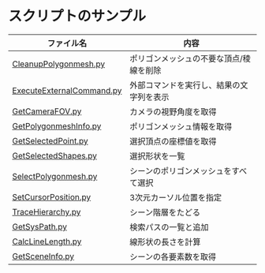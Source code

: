 # スクリプトのサンプル

|ファイル名|内容|
|--|--|
|[CleanupPolygonmesh.py](./CleanupPolygonmesh.py)|ポリゴンメッシュの不要な頂点/稜線を削除|
|[ExecuteExternalCommand.py](./ExecuteExternalCommand.py)|外部コマンドを実行し、結果の文字列を表示|
|[GetCameraFOV.py](./GetCameraFOV.py)|カメラの視野角度を取得|
|[GetPolygonmeshInfo.py](./GetPolygonmeshInfo.py)|ポリゴンメッシュ情報を取得|
|[GetSelectedPoint.py](./GetSelectedPoint.py)|選択頂点の座標値を取得|
|[GetSelectedShapes.py](./GetSelectedShapes.py)|選択形状を一覧|
|[SelectPolygonmesh.py](./SelectPolygonmesh.py)|シーンのポリゴンメッシュをすべて選択|
|[SetCursorPosition.py](./SetCursorPosition.py)|3次元カーソル位置を指定|
|[TraceHierarchy.py](./TraceHierarchy.py)|シーン階層をたどる|
|[GetSysPath.py](./GetSysPath.py)|検索パスの一覧と追加|
|[CalcLineLength.py](./CalcLineLength.py)|線形状の長さを計算|
|[GetSceneInfo.py](./GetSceneInfo.py)|シーンの各要素数を取得|

